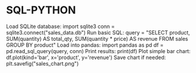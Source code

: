 # SQL-PYTHON
Load SQLite database: import sqlite3 conn = sqlite3.connect("sales_data.db")
Run basic SQL: query = "SELECT product, SUM(quantity) AS total_qty, SUM(quantity * price) AS
revenue FROM sales GROUP BY product"
Load into pandas: import pandas as pd df = pd.read_sql_query(query, conn)
Print results: print(df)
Plot simple bar chart: df.plot(kind='bar', x='product', y='revenue')
Save chart if needed: plt.savefig("sales_chart.png")
